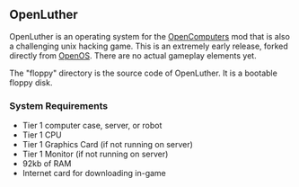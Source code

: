 ## OpenLuther
OpenLuther is an operating system for the [OpenComputers](https://github.com/MightyPirates/OpenComputers) mod that is also a challenging unix hacking game. This is an extremely early release, forked directly from [OpenOS](https://github.com/MightyPirates/OpenComputers/tree/master/src/main/resources/assets/opencomputers/loot/OpenOS). There are no actual gameplay elements yet.

The "floppy" directory is the source code of OpenLuther. It is a bootable floppy disk.

### System Requirements

- Tier 1 computer case, server, or robot
- Tier 1 CPU
- Tier 1 Graphics Card (if not running on server)
- Tier 1 Monitor (if not running on server)
- 92kb of RAM
- Internet card for downloading in-game
